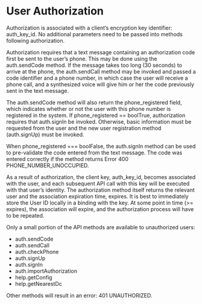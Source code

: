 # User Authorization
Authorization is associated with a client’s encryption key identifier: auth_key_id. No additional parameters need to be passed into methods following authorization.

Authorization requires that a text message containing an authorization code first be sent to the user’s phone. This may be done using the auth.sendCode method. If the message takes too long (30 seconds) to arrive at the phone, the auth.sendCall method may be invoked and passed a code identifier and a phone number, in which case the user will receive a phone call, and a synthesized voice will give him or her the code previously sent in the text message.

The auth.sendCode method will also return the phone_registered field, which indicates whether or not the user with this phone number is registered in the system. If phone_registered == boolTrue, authorization requires that auth.signIn be invoked. Otherwise, basic information must be requested from the user and the new user registration method (auth.signUp) must be invoked.

When phone_registered === boolFalse, the auth.signIn method can be used to pre-validate the code entered from the text message. The code was entered correctly if the method returns Error 400 PHONE_NUMBER_UNOCCUPIED.

As a result of authorization, the client key, auth_key_id, becomes associated with the user, and each subsequent API call with this key will be executed with that user’s identity. The authorization method itself returns the relevant user and the association expiration time, expires. It is best to immediately store the User ID locally in a binding with the key. At some point in time (>= expires), the association will expire, and the authorization process will have to be repeated.

Only a small portion of the API methods are available to unauthorized users:

- auth.sendCode
- auth.sendCall
- auth.checkPhone
- auth.signUp
- auth.signIn
- auth.importAuthorization
- help.getConfig
- help.getNearestDc

Other methods will result in an error: 401 UNAUTHORIZED.
